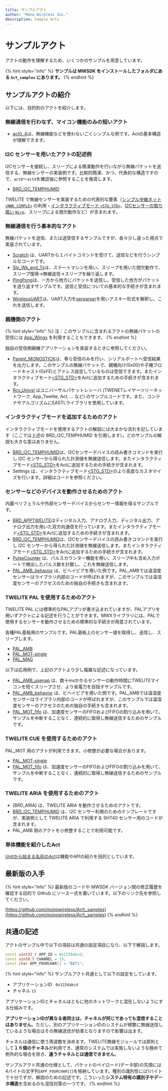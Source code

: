 ```yaml
---
title: サンプルアクト
author: "Mono Wireless Inc."
description: Sample Acts
---
```


# サンプルアクト

アクトの動作を理解するため、いくつかのサンプルを用意しています。

{% hint style="info" %}
**サンプルは MWSDK をインストールしたフォルダにある `Act_samples` にあります。**
{% endhint %}

## サンプルアクトの紹介

以下には、目的別のアクトを紹介します。

### 無線通信を行わなず、マイコン機能のみの短いアクト

* [act0..4](act\_opening.md)は、無線機能などを使わないごくシンプルな例です。Actの基本構造が理解できます。

### I2C センサーを用いたアクトの記述例

I2Cセンサーを接続し、スリープによる簡潔動作を行いながら無線パケットを送信する、無線センサーの実装例です。比較的簡潔、かつ、代表的な構造ですので、`act0`～`act4`を確認後に参照することを推奨します。

* [BRD\_I2C_TEMPHUMID](brd\_i2c\_temphumid.md)

TWELITE で無線センサーを実装するための代表的な要素（[シンプル中継ネット `<NWK_SIMPLE>`](../networks/nwk_simple.md) の利用・[インタラクティブモード `<STG_STD>`](../settings/stg_std.md)、[I2Cセンサーの取り扱い `Wire`](../api-reference/predefined_objs/wire/README.md)、スリープによる間欠動作など）が含まれます。


### 無線通信を行う基本的なアクト

無線パケットを送信、または送受信するサンプルですが、各々少し違った視点で実装されています。

* [Scratch](scratch.md) は、UARTから１バイトコマンドを受けて、送信などを行うシンプルなコードです。
* [Slp\_Wk\_and\_Tx](slp\_wk\_and\_tx.md)は、ステートマシンを用い、スリープを用いた間欠動作で、スリープ復帰→無線送信→スリープを繰り返します。
* [PingPong](pingpong.md)は、一方から他方にパケットを送信し、受信した他方がパケットを送り返すサンプルです。送信と受信についての基本的な手続きが含まれます。
* [WirelessUART](wirelessuart.md)は、UART入力を[serparser](../api-reference/classes/ser\_parser.md)を用いアスキー形式を解釈し、これを送信します。


### 親機側のアクト

{% hint style="info" %}
注：このサンプルに含まれるアクトの無線パケットの受信には [App_Wings](https://wings.twelite.info/) を利用することもできます。
{% endhint %}

独自の受信側親機アプリケーションを実装するときに参照してください。

*  [Parent\_MONOSTICK](parent\_monostick.md)は、専ら受信のみを行い、シリアルポートへ受信結果を出力します。このサンプルの無線パケットで、親機向け(0x00)や子機ブロードキャスト(0xFE)とアドレス設定しているものは受信できます。またインタラクティブモード[\<STG\_STD>](../settings/stg\_std.md)をActに追加するための手続きが含まれます。
* [Rcv_Univsl](rcv_univsl.md) はユニバーサルパケットレシーバ (TWENETレイヤーツリーネットワーク, App_Twelite, Act, ... など) のサンプルコードです。また、コンテナやアルゴリズムにEASTLライブラリを使用しています。


### インタラクティブモードを追加するためのアクト

インタラクティブモードを使用するアクトの解説には大まかな流れを記しています（ここでは上述の BRD\_I2C_TEMPHUMID を引用します）。どのサンプルの解説も大きな差はありません。

* [BRD\_I2C_TEMPHUMID](brd\_i2c\_temphumid.md)は、I2Cセンサーデバイスの読み書きコマンドを実行し I2C センサーから得られた計測値を無線送信します。またインタラクティブモード[\<STG\_STD>](../settings/stg\_std.md)をActに追加するための手続きが含まれます。
* Settings は、インタラクティブモード[\<STG\_STD>](../settings/stg\_std.md)のより高度なカスタマイズを行います。詳細はコードを参照ください。

### センサーなどのデバイスを動作させるためのアクト

内蔵ペリフェラルや外部センサーデバイスからセンサー情報を得るサンプルです。

* [BRD\_APPTWELITE](brd\_apptwelite.md)はディジタル入力、アナログ入力、ディジタル出力、アナログ出力を用いた双方向通信を行っています。またインタラクティブモード[\<STG\_STD>](../settings/stg\_std.md)をActに追加するための手続きが含まれます。
* [BRD\_I2C_TEMPHUMID](brd\_i2c\_temphumid.md)は、I2Cセンサーデバイスの読み書きコマンドを実行し I2C センサーから得られた計測値を無線送信します。またインタラクティブモード[\<STG\_STD>](../settings/stg\_std.md)をActに追加するための手続きが含まれます。
* [PulseCounter](pulsecounter.md) は、パルスカウンター機能を用い、スリープ中も含め入力ポートで検出したパルス数を計数し、これを無線送信します。
* [PAL\_AMB\_behavior](pal\_amb-behavior.md) は、ビヘイビアを用いた例です。PAL\_AMBでは温湿度センサーはライブラリ内部のコードが呼ばれますが、このサンプルでは温湿度センサーのアクセスのための独自の手続きも含まれます。


### TWELITE PAL を使用するためのアクト

TWELITE PAL には標準的なPALアプリが書き込まれていますが、PALアプリを用いずアクトによる記述を行うことができます。MWXライブラリには、PALで使用するセンサーを動作させるための標準的な手続きが用意されています。

各種PAL基板用のサンプルです。PAL基板上のセンサー値を取得し、送信し、スリープします。

* [PAL\_AMB](pal\_amb.md) 
* [PAL\_MOT-single](pal\_mot-oneshot.md)
* [PAL\_MAG](pal\_mag.md)

以下は応用例で、上記のアクトより少し複雑な記述になっています。
* [PAL\_AMB\_usenap](pal\_amb-usenap.md) は、数十msかかるセンサーの動作時間にTWELITEマイコンを短くスリープさせ、より省電力を目指すサンプルです。
* [PAL\_AMB\_behavior](pal\_amb-behavior.md) は、ビヘイビアを用いた例です。PAL\_AMBでは温湿度センサーはライブラリ内部のコードが呼ばれますが、このサンプルでは温湿度センサーのアクセスのための独自の手続きも含まれます。
* [PAL\_MOT\_fifo](pal\_mot.md) は、加速度センサーのFIFOおよびFIFOの割り込みを用いて、サンプルを中断することなく、連続的に取得し無線送信するためのサンプルです。

### TWELITE CUE を使用するためのアクト

PAL\_MOT 用のアクトが利用できます。小修整が必要な場合があります。

* [PAL\_MOT-single](pal\_mot-oneshot.md)
* [PAL\_MOT\_fifo](pal\_mot.md) は、加速度センサーのFIFOおよびFIFOの割り込みを用いて、サンプルを中断することなく、連続的に取得し無線送信するためのサンプルです。

### TWELITE ARIA を使用するためのアクト

* [BRD\_ARIA] は、TWELITE ARIA を動作させるためのアクトです。
* [BRD\_I2C_TEMPHUMID](brd\_i2c\_temphumid.md) は、I2C センサー利用のためのテンプレートですが、実装例として TWELITE ARIA で利用する SHT40 センサー用のコードが含まれます。
* PAL\_AMB 用のアクトを小修整することで利用可能です。

### 単体機能を紹介したAct

[Unitから始まる名前のAct](unit\_acts.md)は機能やAPIの紹介を目的としています。



## 最新版の入手

{% hint style="info" %}
最新版のコードや MWSDK バージョン間の修正履歴を確認する目的で Github にソース一式を置いています。以下のリンク先を参照してください。

[https://github.com/monowireless/Act\_samples](https://github.com/monowireless/Act\_samples)
{% endhint %}



## 共通の記述

アクトのサンプル中で以下の項目は共通の設定項目になり、以下で解説します。

```cpp
const uint32_t APP_ID = 0x1234abcd;
const uint8_t CHANNEL = 13;
const char APP_FOURCHAR[] = "BAT1";
```

{% hint style="info" %}
サンプルアクト共通として以下の設定をしています。

* アプリケーションID ` 0x1234abcd`
* チャネル `13`

アプリケーションIDとチャネルはともに他のネットワークと混在しないようにする仕組みです。

**アプリケーションIDが異なる者同士は、チャネルが同じであっても混信することはありません**。ただし、別のアプリケーションIDのシステムが頻繁に無線送信しているような場合はその無線送信が妨害となりますので影響は出ます。

チャネルは通信に使う周波数を決めます。TWELITE無線モジュールでは原則として**１６個のチャネル**が利用でき、通常のシステムでは実施しないような極めて例外的な場合を除き、**違うチャネルとは通信できません**。

サンプルアクト共通の仕様として、パケットのペイロード(データ部)の先頭には4バイトの文字列(`APP_FOURCHAR[]`)を格納しています。種別の識別性には1バイトで十分ですが、解説のための記述です。こういった**システム特有の識別子やデータ構造**を含めるのも混信対策の一つです。
{% endhint %}

